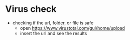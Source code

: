 # Virus check


- checking if the url, folder, or file is safe
    - open https://www.virustotal.com/gui/home/upload
    - insert the url and see the results
